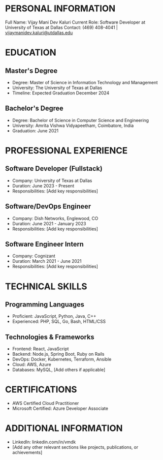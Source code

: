 # PERSONAL INFORMATION
Full Name: Vijay Mani Dev Kaluri
Current Role: Software Developer at University of Texas at Dallas
Contact: (469) 408-4041 | vijaymanidev.kaluri@utdallas.edu

# EDUCATION
## Master's Degree
- Degree: Master of Science in Information Technology and Management
- University: The University of Texas at Dallas
- Timeline: Expected Graduation December 2024

## Bachelor's Degree
- Degree: Bachelor of Science in Computer Science and Engineering
- University: Amrita Vishwa Vidyapeetham, Coimbatore, India
- Graduation: June 2021

# PROFESSIONAL EXPERIENCE
## Software Developer (Fullstack)
- Company: University of Texas at Dallas
- Duration: June 2023 - Present
- Responsibilities: [Add key responsibilities]

## Software/DevOps Engineer
- Company: Dish Networks, Englewood, CO
- Duration: June 2021 - January 2023
- Responsibilities: [Add key responsibilities]

## Software Engineer Intern
- Company: Cognizant
- Duration: March 2021 - June 2021
- Responsibilities: [Add key responsibilities]

# TECHNICAL SKILLS
## Programming Languages
- Proficient: JavaScript, Python, Java, C++
- Experienced: PHP, SQL, Go, Bash, HTML/CSS

## Technologies & Frameworks
- Frontend: React, JavaScript
- Backend: Node.js, Spring Boot, Ruby on Rails
- DevOps: Docker, Kubernetes, Terraform, Ansible
- Cloud: AWS, Azure
- Databases: MySQL, [Add others if applicable]

# CERTIFICATIONS
- AWS Certified Cloud Practitioner
- Microsoft Certified: Azure Developer Associate

# ADDITIONAL INFORMATION
- LinkedIn: linkedin.com/in/vmdk
- [Add any other relevant sections like projects, publications, or achievements]
